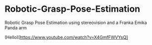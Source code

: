 # Robotic-Grasp-Pose-Estimation
Robotic Grasp Pose Estimation using stereovision and a Franka Emika Panda arm



(Hello)[https://www.youtube.com/watch?v=X4GmfFWVYsQ]
